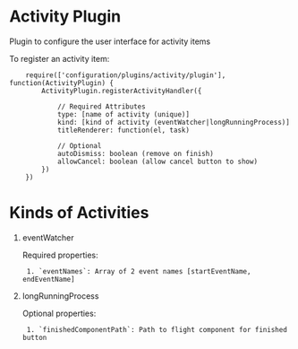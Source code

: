 
Activity Plugin
=====================

Plugin to configure the user interface for activity items

To register an activity item:

        require(['configuration/plugins/activity/plugin'], function(ActivityPlugin) {
            ActivityPlugin.registerActivityHandler({

                // Required Attributes
                type: [name of activity (unique)]
                kind: [kind of activity (eventWatcher|longRunningProcess)]
                titleRenderer: function(el, task)

                // Optional
                autoDismiss: boolean (remove on finish)
                allowCancel: boolean (allow cancel button to show)
            })
        })

# Kinds of Activities

1. eventWatcher

    Required properties:
    
        1. `eventNames`: Array of 2 event names [startEventName, endEventName]

1. longRunningProcess

    Optional properties:
        
        1. `finishedComponentPath`: Path to flight component for finished button



